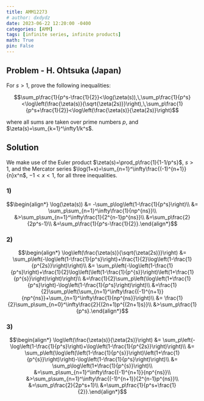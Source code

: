 ```yaml
---
title: AMM12273
# author: dxdydz
date: 2023-06-22 12:20:00 -0400
categories: [AMM]
tags: [infinite series, infinite products]
math: True
pin: False
---
```


## Problem - H. Ohtsuka (Japan)

For $s>1$, prove the following inequalities:

$$\sum_p\frac{1}{p^s-\frac{1}{2}}<\log(\zeta(s)),\,\sum_p\frac{1}{p^s}<\log\left(\frac{\zeta(s)}{\sqrt{\zeta(2s)}}\right),\,\sum_p\frac{1}{p^s+\frac{1}{2}}<\log\left(\frac{\zeta(s)}{\zeta(2s)}\right)$$

where all sums are taken over prime numbers $p$, and $\zeta(s)=\sum_{k=1}^\infty1/k^s$.

## Solution

We make use of the Euler product $\zeta(s)=\prod_p\frac{1}{1-1/p^s}$, $s>1$, and the Mercator series $\log(1+x)=\sum_{n=1}^\infty\frac{(-1)^{n+1}}{n}x^n$, $-1<x<1$, for all three inequalities.

### 1)

$$\begin{align*}    \log(\zeta(s)) &= -\sum_p\log\left(1-\frac{1}{p^s}\right)\\    &= \sum_p\sum_{n=1}^\infty\frac{1}{np^{ns}}\\    &>\sum_p\sum_{n=1}^\infty\frac{1}{2^{n-1}p^{ns}}\\    &=\sum_p\frac{2}{2p^s-1}\\    &=\sum_p\frac{1}{p^s-\frac{1}{2}}.\end{align*}$$

### 2)

$$\begin{align*}    \log\left(\frac{\zeta(s)}{\sqrt{\zeta(2s)}}\right) &= \sum_p\left(-\log\left(1-\frac{1}{p^s}\right)+\frac{1}{2}\log\left(1-\frac{1}{p^{2s}}\right)\right)\\    &= \sum_p\left(-\log\left(1-\frac{1}{p^s}\right)+\frac{1}{2}\log\left(\left(1-\frac{1}{p^{s}}\right)\left(1+\frac{1}{p^{s}}\right)\right)\right)\\    &=\frac{1}{2}\sum_p\left(\log\left(1+\frac{1}{p^s}\right)-\log\left(1-\frac{1}{p^s}\right)\right)\\    &=\frac{1}{2}\sum_p\left(\sum_{n=1}^\infty\frac{(-1)^{n+1}}{np^{ns}}+\sum_{n=1}^\infty\frac{1}{np^{ns}}\right)\\    &= \frac{1}{2}\sum_p\sum_{n=0}^\infty\frac{2}{(2n+1)p^{(2n+1)s}}\\    &>\sum_p\frac{1}{p^s}.\end{align*}$$

### 3)

$$\begin{align*}    \log\left(\frac{\zeta(s)}{\zeta(2s)}\right) &= \sum_p\left(-\log\left(1-\frac{1}{p^s}\right)+\log\left(1-\frac{1}{p^{2s}}\right)\right)\\    &= \sum_p\left(\log\left(\left(1-\frac{1}{p^{s}}\right)\left(1+\frac{1}{p^{s}}\right)\right)-\log\left(1-\frac{1}{p^s}\right)\right)\\    &= \sum_p\log\left(1+\frac{1}{p^{s}}\right)\\    &=\sum_p\sum_{n=1}^\infty\frac{(-1)^{n+1}}{np^{ns}}\\    &>\sum_p\sum_{n=1}^\infty\frac{(-1)^{n+1}}{2^{n-1}p^{ns}}\\    &=\sum_p\frac{2}{2p^s+1}\\    &=\sum_p\frac{1}{p^s+\frac{1}{2}}.\end{align*}$$
